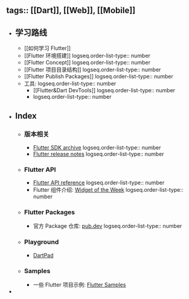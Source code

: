 tags:: [[Dart]], [[Web]], [[Mobile]] 
---

- ## 学习路线
	- [[如何学习 Flutter]]
	- [[Flutter 环境搭建]]
	  logseq.order-list-type:: number
	- [[Flutter Concept]]
	  logseq.order-list-type:: number
	- [[Flutter 项目目录结构]]
	  logseq.order-list-type:: number
	- [[Flutter Publish Packages]]
	  logseq.order-list-type:: number
	- 工具:
	  logseq.order-list-type:: number
		- [[Flutter&Dart DevTools]]
		  logseq.order-list-type:: number
		- logseq.order-list-type:: number
- ## Index
	- ### 版本相关
		- [Flutter SDK archive](https://docs.flutter.dev/install/archive)
		  logseq.order-list-type:: number
		- [Flutter release notes](https://docs.flutter.dev/release/release-notes)
		  logseq.order-list-type:: number
	- ### Flutter API
		- [Flutter API reference](https://api.flutter.dev/)
		  logseq.order-list-type:: number
		- Flutter 组件介绍: [Widget of the Week](https://www.youtube.com/watch?v=b_sQ9bMltGU&list=PLjxrf2q8roU23XGwz3Km7sQZFTdB996iG)
		  logseq.order-list-type:: number
	- ### Flutter Packages
		- 官方 Package 仓库: [pub.dev](https://pub.dev/)
		  logseq.order-list-type:: number
	- ### Playground
		- [DartPad](https://dartpad.dev)
	- ### Samples
		- 一些 Flutter 项目示例: [Flutter Samples](https://docs.flutter.dev/reference/learning-resources)
-
